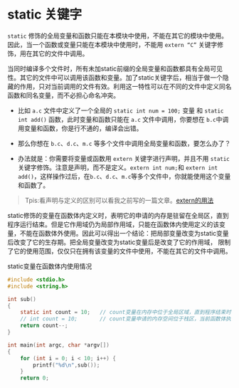 <!--
 * @Author: JohnJeep
 * @Date: 2021-04-06 14:33:16
 * @LastEditTime: 2021-04-06 16:12:26
 * @LastEditors: Please set LastEditors
 * @Description: static关键的用法
-->

#  static 关键字
`static` 修饰的全局变量和函数只能在本模块中使用，不能在其它的模块中使用。因此，当一个函数或变量只能在本模块中使用时，不能用 `extern “C”` 关键字修饰，用在其它的文件中调用。


当同时编译多个文件时，所有未加static前缀的全局变量和函数都具有全局可见性。其它的文件中可以调用该函数和变量。加了static关键字后，相当于做一个隐藏的作用，只对当前调用的文件有效。利用这一特性可以在不同的文件中定义同名函数和同名变量，而不必担心命名冲突。

- 比如 `a.c` 文件中定义了一个全局的 `static int num = 100;` 变量 和 `static int add()` 函数，此时变量和函数只能在 `a.c` 文件中调用，你要想在 `b.c`中调用变量和函数，你是行不通的，编译会出错。

- 那么你想在 `b.c`、`d.c`、`m.c` 等多个文件中调用全局变量和函数，要怎么办了？

- 办法就是：你需要将变量或函数用 `extern` 关键字进行声明，并且不用 `static` 关键字修饰。注意是声明，而不是定义。`extern int num;`和 `extern int add()`，这样操作过后，在`b.c`、`d.c`、`m.c`等多个文件中，你就能使用这个变量和函数了。

> Tpis:看声明与定义的区别可以看我之前写的一篇文章。[extern的用法](./12-extern.md)


static修饰的变量在函数体内定义时，表明它的申请的内存是驻留在全局区，直到程序运行结束。但是它作用域仍为局部作用域，只能在函数体内使用定义的该变量，不能在函数体外使用。因此可以得出一个结论：把局部变量改变为static变量后改变了它的生存期。把全局变量改变为static变量后是改变了它的作用域， 限制了它的使用范围，仅仅只在拥有该变量的文件中使用，不能在其它的文件中调用。


static变量在函数体内使用情况
```c
#include <stdio.h>
#include <string.h>

int sub()
{
    static int count = 10;   // count变量在内存中位于全局区域，直到程序结束时，该变量才会被释放
    // int count = 10;       // count变量申请的内存空间位于栈区，当前函数体执行完成后，变量就被释放了
    return count--;
}

int main(int argc, char *argv[])
{
    for (int i = 0; i < 10; i++) {
        printf("%d\n",sub()); 
    }
    return 0;
```